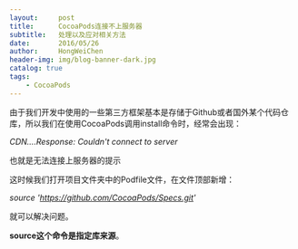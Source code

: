 ```yaml
---
layout:     post
title:      CocoaPods连接不上服务器
subtitle:   处理以及应对相关方法
date:       2016/05/26
author:     HongWeiChen
header-img: img/blog-banner-dark.jpg
catalog: true
tags:
    - CocoaPods
---
```


由于我们开发中使用的一些第三方框架基本是存储于Github或者国外某个代码仓库，所以我们在使用CocoaPods调用install命令时，经常会出现：

*CDN….Response: Couldn't connect to server*

也就是无法连接上服务器的提示

这时候我们打开项目文件夹中的Podfile文件，在文件顶部新增：

*source 'https://github.com/CocoaPods/Specs.git'*

就可以解决问题。

**source这个命令是指定库来源**。
